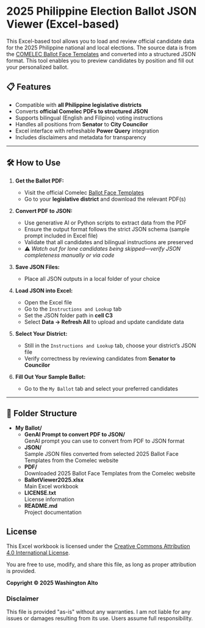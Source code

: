 # 2025 Philippine Election Ballot JSON Viewer (Excel-based)

This Excel-based tool allows you to load and review official candidate data for the 2025 Philippine national and local elections. The source data is from the [COMELEC Ballot Face Templates](https://comelec.gov.ph/?r=2025NLE/2025BallotFace) and converted into a structured JSON format. This tool enables you to preview candidates by position and fill out your personalized ballot.

## 📋 Features

- Compatible with **all Philippine legislative districts**
- Converts **official Comelec PDFs to structured JSON**
- Supports bilingual (English and Filipino) voting instructions
- Handles all positions from **Senator** to **City Councilor**
- Excel interface with refreshable **Power Query** integration
- Includes disclaimers and metadata for transparency

---

## 🛠️ How to Use

1. **Get the Ballot PDF:**
   - Visit the official Comelec [Ballot Face Templates](https://comelec.gov.ph/?r=2025NLE/2025BallotFace)
   - Go to your **legislative district** and download the relevant PDF(s)

2. **Convert PDF to JSON:**
   - Use generative AI or Python scripts to extract data from the PDF
   - Ensure the output format follows the strict JSON schema (sample prompt included in Excel file)
   - Validate that all candidates and bilingual instructions are preserved
   - ⚠️ *Watch out for lone candidates being skipped—verify JSON completeness manually or via code*

3. **Save JSON Files:**
   - Place all JSON outputs in a local folder of your choice

4. **Load JSON into Excel:**
   - Open the Excel file
   - Go to the `Instructions and Lookup` tab
   - Set the JSON folder path in **cell C3**
   - Select **Data → Refresh All** to upload and update candidate data

5. **Select Your District:**
   - Still in the `Instructions and Lookup` tab, choose your district’s JSON file
   - Verify correctness by reviewing candidates from **Senator to Councilor**

6. **Fill Out Your Sample Ballot:**
   - Go to the `My Ballot` tab and select your preferred candidates

---
## 📁 Folder Structure

- **My Ballot/**
  - **GenAI Prompt to convert PDF to JSON/**  
    GenAI prompt you can use to convert from PDF to JSON format
  - **JSON/**  
    Sample JSON files converted from selected 2025 Ballot Face Templates from the Comelec website
  - **PDF/**  
    Downloaded 2025 Ballot Face Templates from the Comelec website
  - **BallotViewer2025.xlsx**  
    Main Excel workbook
  - **LICENSE.txt**  
    License information
  - **README.md**  
    Project documentation

## License

This Excel workbook is licensed under the [Creative Commons Attribution 4.0 International License](https://creativecommons.org/licenses/by/4.0/).

You are free to use, modify, and share this file, as long as proper attribution is provided.

**Copyright © 2025 Washington Alto**

### Disclaimer

This file is provided "as-is" without any warranties. I am not liable for any issues or damages resulting from its use. Users assume full responsibility.
